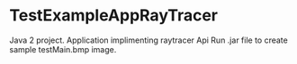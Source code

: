 # TestExampleAppRayTracer
Java 2 project. Application implimenting raytracer Api
Run .jar file to create sample testMain.bmp image.
